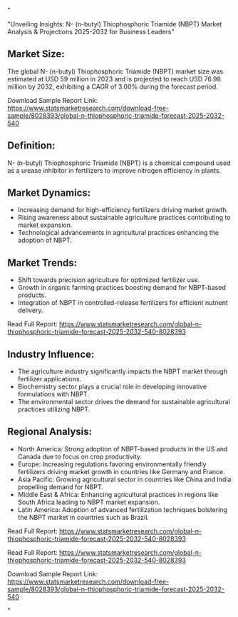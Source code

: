 "<html>
<body>
"Unveiling Insights: N- (n-butyl) Thiophosphoric Triamide (NBPT) Market Analysis & Projections 2025-2032 for Business Leaders"

<h2>Market Size:</h2>
<p>The global N- (n-butyl) Thiophosphoric Triamide (NBPT) market size was estimated at USD 59 million in 2023 and is projected to reach USD 76.98 million by 2032, exhibiting a CAGR of 3.00% during the forecast period.</p>
<p>Download Sample Report Link: <a href='https://www.statsmarketresearch.com/download-free-sample/8028393/global-n-thiophosphoric-triamide-forecast-2025-2032-540'>https://www.statsmarketresearch.com/download-free-sample/8028393/global-n-thiophosphoric-triamide-forecast-2025-2032-540</a></p>

<h2>Definition:</h2>
<p>N- (n-butyl) Thiophosphoric Triamide (NBPT) is a chemical compound used as a urease inhibitor in fertilizers to improve nitrogen efficiency in plants.</p>

<h2>Market Dynamics:</h2>
<ul>
<li>Increasing demand for high-efficiency fertilizers driving market growth.</li>
<li>Rising awareness about sustainable agriculture practices contributing to market expansion.</li>
<li>Technological advancements in agricultural practices enhancing the adoption of NBPT.</li>
</ul>

<h2>Market Trends:</h2>
<ul>
<li>Shift towards precision agriculture for optimized fertilizer use.</li>
<li>Growth in organic farming practices boosting demand for NBPT-based products.</li>
<li>Integration of NBPT in controlled-release fertilizers for efficient nutrient delivery.</li>
</ul>
<p>Read Full Report: <a href='https://www.statsmarketresearch.com/global-n-thiophosphoric-triamide-forecast-2025-2032-540-8028393'>https://www.statsmarketresearch.com/global-n-thiophosphoric-triamide-forecast-2025-2032-540-8028393</a></p>

<h2>Industry Influence:</h2>
<ul>
<li>The agriculture industry significantly impacts the NBPT market through fertilizer applications.</li>
<li>Biochemistry sector plays a crucial role in developing innovative formulations with NBPT.</li>
<li>The environmental sector drives the demand for sustainable agricultural practices utilizing NBPT.</li>
</ul>

<h2>Regional Analysis:</h2>
<ul>
<li>North America: Strong adoption of NBPT-based products in the US and Canada due to focus on crop productivity.</li>
<li>Europe: Increasing regulations favoring environmentally friendly fertilizers driving market growth in countries like Germany and France.</li>
<li>Asia Pacific: Growing agricultural sector in countries like China and India propelling demand for NBPT.</li>
<li>Middle East & Africa: Enhancing agricultural practices in regions like South Africa leading to NBPT market expansion.</li>
<li>Latin America: Adoption of advanced fertilization techniques bolstering the NBPT market in countries such as Brazil.</li>
</ul>
<p>Read Full Report: <a href='https://www.statsmarketresearch.com/global-n-thiophosphoric-triamide-forecast-2025-2032-540-8028393'>https://www.statsmarketresearch.com/global-n-thiophosphoric-triamide-forecast-2025-2032-540-8028393</a></p>

<p>Read Full Report: <a href='https://www.statsmarketresearch.com/global-n-thiophosphoric-triamide-forecast-2025-2032-540-8028393'>https://www.statsmarketresearch.com/global-n-thiophosphoric-triamide-forecast-2025-2032-540-8028393</a></p>
<p>Download Sample Report Link: <a href='https://www.statsmarketresearch.com/download-free-sample/8028393/global-n-thiophosphoric-triamide-forecast-2025-2032-540'>https://www.statsmarketresearch.com/download-free-sample/8028393/global-n-thiophosphoric-triamide-forecast-2025-2032-540</a></p>

</body>
</html>"
